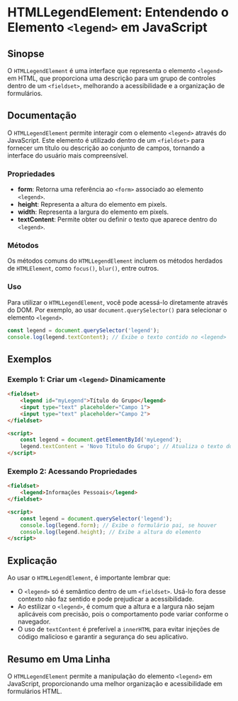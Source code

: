 <!--
Meta Description: # HTMLLegendElement: Entendendo o Elemento `<legend>` em JavaScript ## Sinopse O `HTMLLegendElement` é uma interface que representa o elemento `<legen...
Meta Keywords: legend, elemento, htmllegendelement, fieldset, uma
-->

# HTMLLegendElement: Entendendo o Elemento `<legend>` em JavaScript

## Sinopse
O `HTMLLegendElement` é uma interface que representa o elemento `<legend>` em HTML, que proporciona uma descrição para um grupo de controles dentro de um `<fieldset>`, melhorando a acessibilidade e a organização de formulários.

## Documentação
O `HTMLLegendElement` permite interagir com o elemento `<legend>` através do JavaScript. Este elemento é utilizado dentro de um `<fieldset>` para fornecer um título ou descrição ao conjunto de campos, tornando a interface do usuário mais compreensível.

### Propriedades
- **form**: Retorna uma referência ao `<form>` associado ao elemento `<legend>`.
- **height**: Representa a altura do elemento em pixels.
- **width**: Representa a largura do elemento em pixels.
- **textContent**: Permite obter ou definir o texto que aparece dentro do `<legend>`.

### Métodos
Os métodos comuns do `HTMLLegendElement` incluem os métodos herdados de `HTMLElement`, como `focus()`, `blur()`, entre outros.

### Uso
Para utilizar o `HTMLLegendElement`, você pode acessá-lo diretamente através do DOM. Por exemplo, ao usar `document.querySelector()` para selecionar o elemento `<legend>`.

```javascript
const legend = document.querySelector('legend');
console.log(legend.textContent); // Exibe o texto contido no <legend>
```

## Exemplos
### Exemplo 1: Criar um `<legend>` Dinamicamente
```html
<fieldset>
    <legend id="myLegend">Título do Grupo</legend>
    <input type="text" placeholder="Campo 1">
    <input type="text" placeholder="Campo 2">
</fieldset>

<script>
    const legend = document.getElementById('myLegend');
    legend.textContent = 'Novo Título do Grupo'; // Atualiza o texto do <legend>
</script>
```

### Exemplo 2: Acessando Propriedades
```html
<fieldset>
    <legend>Informações Pessoais</legend>
</fieldset>

<script>
    const legend = document.querySelector('legend');
    console.log(legend.form); // Exibe o formulário pai, se houver
    console.log(legend.height); // Exibe a altura do elemento
</script>
```

## Explicação
Ao usar o `HTMLLegendElement`, é importante lembrar que:
- O `<legend>` só é semântico dentro de um `<fieldset>`. Usá-lo fora desse contexto não faz sentido e pode prejudicar a acessibilidade.
- Ao estilizar o `<legend>`, é comum que a altura e a largura não sejam aplicáveis com precisão, pois o comportamento pode variar conforme o navegador.
- O uso de `textContent` é preferível a `innerHTML` para evitar injeções de código malicioso e garantir a segurança do seu aplicativo.

## Resumo em Uma Linha
O `HTMLLegendElement` permite a manipulação do elemento `<legend>` em JavaScript, proporcionando uma melhor organização e acessibilidade em formulários HTML.